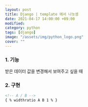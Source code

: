 ```yaml
---
layout: post
title: Django | template 에서 나눗셈
date: 2021-04-17 14:00:00 +09:00
modified: 
category: python
tags: [django]
image: "/assets/img/python_logo.png"
cover: ""
---
```


### 1. 기능
받은 데이터 값을 변경해서 보여주고 싶을 때

### 2. 구현

```html
<!-- A / B -->
{ % widthratio A B 1 % }
```